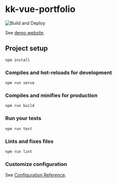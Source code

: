 # kk-vue-portfolio

![Build and Deploy](https://github.com/kiyanooshkh/kk-vue-portfolio/workflows/Build%20and%20Deploy/badge.svg?branch=master&event=check_run)

See [demo website](https://kk-portfolio.firebaseapp.com).

## Project setup
```
npm install
```

### Compiles and hot-reloads for development
```
npm run serve
```

### Compiles and minifies for production
```
npm run build
```

### Run your tests
```
npm run test
```

### Lints and fixes files
```
npm run lint
```

### Customize configuration
See [Configuration Reference](https://cli.vuejs.org/config/).
